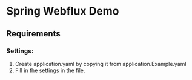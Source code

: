 # Spring Webflux Demo

## Requirements

### Settings:

1. Create application.yaml by copying it from application.Example.yaml
2. Fill in the settings in the file.
